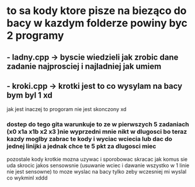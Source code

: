 # to sa kody ktore pisze na bieząco do bacy w kazdym folderze powiny byc 2 programy

## - ladny.cpp -> byscie wiedzieli jak zrobic dane zadanie najprosciej i najladniej jak umiem

## - kroki.cpp -> krotki jest to co wysylam na bacy bym byl 1 xd 

jak jest inaczej to progoram nie jest skonczony xd

### dostep do tego gita warunkuje to ze w pierwszych 5 zadaniach (x0 x1a x1b x2 x3 )nie wyprzedni mnie nikt w  dlugosci bo teraz kazdy moglby zabrac te kody i wyciac wciecia lub dac do jednej linijki a jednak chce te  5 pkt za dlugosci miec 

pozostale kody krotkie mozna uzywac i sporobowac skracac jak komus sie uda skrocic jakos sensowsnie (usuwanie wciec i 
dawanie wszystko w 1 linie nie jest sensowne) to moze wyslac na bacy tylko zeby wczesniej mi wyslal co wykminl xddd
